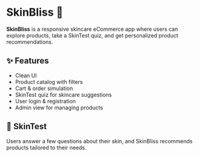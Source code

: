 # SkinBliss 🧴

**SkinBliss** is a responsive skincare eCommerce app where users can explore products, take a SkinTest quiz, and get personalized product recommendations.

## ✨ Features

- Clean UI
- Product catalog with filters
- Cart & order simulation
- SkinTest quiz for skincare suggestions
- User login & registration
- Admin view for managing products

## 🧪 SkinTest

Users answer a few questions about their skin, and SkinBliss recommends products tailored to their needs.
